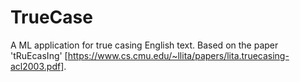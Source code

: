 # TrueCase
A ML application for true casing English text.
Based on the paper 'tRuEcasIng' [https://www.cs.cmu.edu/~llita/papers/lita.truecasing-acl2003.pdf].
